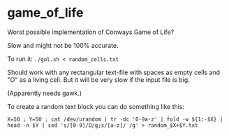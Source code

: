 # game_of_life
Worst possible implementation of Conways Game of Life?

Slow and might not be 100% accurate.

To run it: `./gol.sh < random_cells.txt`

Should work with any rectangular text-file with spaces as empty cells and "O" as a living cell.
But it will be very slow if the input file is big.

(Apparently needs gawk.)

To create a random text block you can do something like this:

`X=50 ; Y=50 ; cat /dev/urandom | tr -dc '0-9a-z' | fold -w ${1:-$X} | head -n $Y | sed 's/[0-9]/O/g;s/[a-z]/ /g' > random_$X+$Y.txt`
